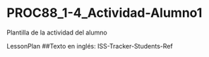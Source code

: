 # PROC88_1-4_Actividad-Alumno1
Plantilla de la actividad del alumno

LessonPlan
##Texto en inglés: ISS-Tracker-Students-Ref
